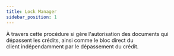 ```yaml
---
title: Lock Manager
sidebar_position: 1
---
```


À travers cette procédure si gère l'autorisation des documents qui dépassent les crédits, ainsi comme le bloc direct du client indépendamment par le dépassement du crédit.






